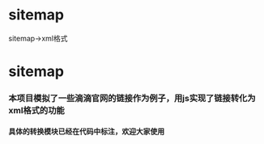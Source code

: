# sitemap
sitemap->xml格式



# sitemap
### 本项目模拟了一些滴滴官网的链接作为例子，用js实现了链接转化为xml格式的功能
#### 具体的转换模块已经在代码中标注，欢迎大家使用
